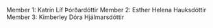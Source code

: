 Member 1: Katrín Líf Þórðardóttir
Member 2: Esther Helena Hauksdóttir
Member 3: Kimberley Dóra Hjálmarsdóttir
